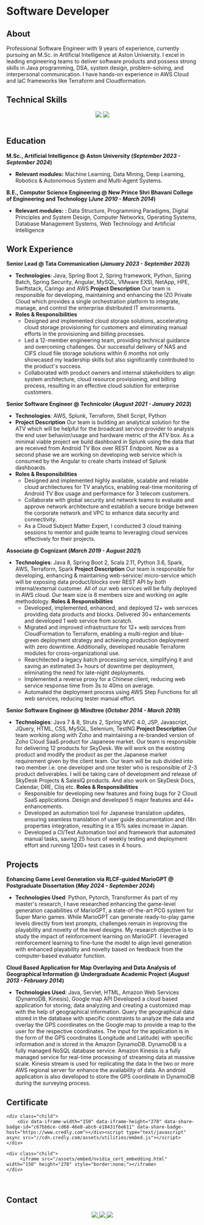 # Software Developer

## About
Professional Software Engineer with 9 years of experience, currently pursuing an M.Sc. in Artificial Intelligence at Aston University. I excel in leading engineering teams to deliver software products and possess strong skills in Java programming, DSA, system design, problem-solving, and interpersonal communication. I have hands-on experience in AWS Cloud and IaC frameworks like Terraform and Cloudformation.

## Technical Skills 

<div align="center">
    <img src="https://skillicons.dev/icons?i=java,python,spring,aws,html,css,js,jquery,mysql,dynamodb,elasticsearch,terraform,selenium" />
    <img src="https://skillicons.dev/icons?i=github,git,bitbucket,maven,jenkins,vscode,eclipse,idea,pycharm,vscode,windows,linux" />
</div>
<br>

## Education
**M.Sc., Artificial Intelligence @ Aston University (_September 2023 - September 2024_)**
- **Relevant modules:** Machine Learning, Data Mining, Deep Learning, Robotics & Autonomous System and Multi-Agent Systems.

**B.E., Computer Science Engineering @ New Prince Shri Bhavani College of Engineering and Technology (_June 2010 - March 2014_)**
- **Relevant modules:** : Data Structure, Programming Paradigms, Digital Principles and System Design, Computer Networks, Operating Systems, Database Management Systems, Web Technology and Artificial Intelligence

## Work Experience
**Senior Lead @ Tata Communication (_January 2023 - September 2023_)**
- **Technologies**: Java, Spring Boot 2, Spring framework, Python, Spring Batch, Spring Security, Angular, MySQL, VMware EXSI, NetApp, HPE, Swiftstack, Caringo and AWS
**Project Description**
	Our team is responsible for developing, maintaining and enhancing the IZO Private Cloud which provides a single orchestration platform to integrate, manage, and control the enterprise distributed IT environments.
- **Roles & Responsibilities**
	- Designed and implemented cloud storage solutions, accelerating cloud storage provisioning for customers and eliminating manual efforts in the provisioning and billing processes.
	- Led a 12-member engineering team, providing technical guidance and overcoming challenges. Our successful delivery of NAS and CIFS cloud file storage solutions within 6 months not only showcased my leadership skills but also significantly contributed to the product's success.
	- Collaborated with product owners and internal stakeholders to align system architecture, cloud resource provisioning, and billing process, resulting in an effective cloud solution for enterprise customers.

**Senior Software Engineer @ Technicolor (_August 2021 - January 2023_)**
- **Technologies**: AWS, Splunk, Terraform, Shell Script, Python 
- **Project Description**
	Our team is building an analytical solution for the ATV which will be helpful for the broadcast service provider to analysis the end user behavior/usage and hardware metric of the ATV box. As a minimal viable project we build dashboard in Splunk using the data that are received from Android TV Box over REST Endpoint. Now as a second phase we are working on developing web service which is consumed by the Angular to create charts instead of Splunk dashboards.
- **Roles & Responsibilities**
	- Designed and implemented highly available, scalable and reliable cloud architectures for TV analytics, enabling real-time monitoring of Android TV Box usage and performance for 3 telecom customers.
	- Collaborate with global security and network teams to evaluate and approve network architecture and establish a secure bridge between the corporate network and VPC to enhance data security and connectivity.
	- As a Cloud Subject Matter Expert, I conducted 3 cloud training sessions to mentor and guide teams to leveraging cloud services effectively for their projects.

**Associate @ Cognizant (_March 2019 - August 2021_)**
- **Technologies**: Java 8, Spring Boot 2, Scala 2.11, Python 3.6, Spark, AWS, Terraform, Spark
**Project Description**
	Our team is responsible for developing, enhancing & maintaining web-service/ micro-service which will be exposing data product/blocks over REST API by both internal/external customer. All of our web services will be fully deployed in AWS cloud. Our team size is 8 members size and working on agile methodology.
**Roles & Responsibilities**
	- Developed, implemented, enhanced, and deployed 12+ web services providing data products and blocks. Delivered 30+ enhancements and developed 1 web service from scratch.
	- Migrated and improved infrastructure for 12+ web services from CloudFormation to Terraform, enabling a multi-region and blue-green deployment strategy and achieving production deployment with zero downtime. Additionally, developed reusable Terraform modules for cross-organizational use.
	- Rearchitected a legacy batch processing service, simplifying it and saving an estimated 3+ hours of downtime per deployment, eliminating the need for late-night deployments.
	- Implemented a reverse proxy for a Chinese client, reducing web service response time from 3s to 40ms on average.
	- Automated the deployment process using AWS Step Functions for all web services, reducing tester manual effort.

**Senior Software Engineer @ Mindtree (_October 2014 - March 2019_)**
- **Technologies**: Java 7 & 8, Struts 2, Spring MVC 4.0, JSP, Javascript, JQuery, HTML, CSS, MySQL, Selenium, TestNG
**Project Description**
	Our team working along with Zoho and maintaining a re-branded version of Zoho Cloud SaaS product for Japanese market. Our team is responsible for delivering 12 products for SkyDesk. We will work on the existing product and modify the product as per the Japanese market requirement given by the client team. Our team will be sub divided into two member i.e. one developer and one tester who is responsible of 2-3 product deliverables. I will be taking care of development and release of SkyDesk Projects & SalesIQ products. And also work on SkyDesk Docs, Calendar, DRE, Cliq etc.
**Roles & Responsibilities**
	- Responsible for developing new features and fixing bugs for 2 Cloud SaaS applications. Design and developed 5 major features and 44+ enhancements.
	- Developed an automation tool for Japanese translation updates, ensuring seamless translation of user guide documentation and i18n properties integration, resulting in a 15% sales increase in Japan.
	- Developed a CI/Test Automation tool and framework that automated manual tasks, saving 25 hours of weekly testing and deployment effort and running 1200+ test cases in 4 hours.

## Projects

**Enhancing Game Level Generation via RLCF-guided MarioGPT @ Postgraduate Dissertation (_May 2024 - September 2024_)**
- **Technologies Used**: Python, Pytorch, Transformer
	As part of my master's research, I have researched enhancing the game-level generation capabilities of MarioGPT, a state-of-the-art PCG system for Super Mario games. While MarioGPT can generate ready-to-play game levels directly from text prompts, challenges remain in improving the playability and novelty of the level designs. My research objective is to study the impact of reinforcement learning on MarioGPT. I leveraged reinforcement learning to fine-tune the model to align level generation with enhanced playability and novelty based on feedback from the computer-based evaluator function.

**Cloud Based Application for Map Overlaying and Data Analysis of Geographical Information @ Undergraduate Academic Project (_August 2013 - February 2014_)**
- **Technologies Used**: Java, Servlet, HTML, Amazon Web Services (DynamoDB, Kinesis), Google map API
	Developed a cloud based application for storing, data analyzing and creating a customized map with the help of geographical information. Query the geographical data stored in the database with specific constraints to analyze the data and overlay the GPS coordinates on the Google map to provide a map to the user for the respective coordinates. The input for the application is in the form of the GPS coordinates (Longitude and Latitude) with specific information and is stored in the Amazon DynamoDB. DynamoDB is a fully managed NoSQL database service. Amazon Kinesis is a fully managed service for real-time processing of streaming data at massive scale. Kinesis stream is used for replicating the data in the two or more AWS regional server for enhance the availability of data. An android application is also developed to store the GPS coordinate in DynamoDB during the surveying process.




## Certificate

<link href='/assets/style/custom_style.css' rel='stylesheet'>
<div class="parent">
    <div class="child">
        <div data-iframe-width="150" data-iframe-height="270" data-share-badge-id="65de2deb-1422-47d4-8a73-4612bd977719" data-share-badge-host="https://www.credly.com"></div><script type="text/javascript" async src="//cdn.credly.com/assets/utilities/embed.js"></script>
    </div>

    <div class="child">
        <div data-iframe-width="150" data-iframe-height="270" data-share-badge-id="c67bb6ce-cd68-46e8-abc6-e18431f6e611" data-share-badge-host="https://www.credly.com"></div><script type="text/javascript" async src="//cdn.credly.com/assets/utilities/embed.js"></script>
    </div>

    <div class="child">
         <iframe src="/assets/embed/nvidia_cert_embedding.html" width="150" height="270" style="border:none;"></iframe>
    </div>

</div>
<br>

## Contact
<div align="center"> 
  <a href="mailto:tsmbalu@hotmail.com">
    <img src="https://img.shields.io/badge/Microsoft_Outlook-0078D4?style=for-the-badge&logo=microsoft-outlook&logoColor=white" />
  </a>
  <a href="https://www.linkedin.com/in/balasubramani-tsm/" target="_blank">
    <img src="https://img.shields.io/badge/LinkedIn-0077B5?style=for-the-badge&logo=linkedin&logoColor=white" target="_blank" />
  </a>
  <a href="https://tsmbalu.github.io/" target="_blank">
     <img src="https://img.shields.io/badge/Portfolio-FF5722?style=for-the-badge&logo=todoist&logoColor=white" target="_blank" />
  </a>
</div>
